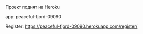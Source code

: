 Проект поднят на Heroku

app: peaceful-fjord-09090

Register: 
https://peaceful-fjord-09090.herokuapp.com/register/

